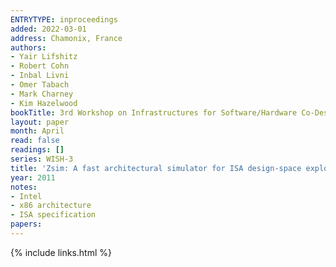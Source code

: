 ```yaml
---
ENTRYTYPE: inproceedings
added: 2022-03-01
address: Chamonix, France
authors:
- Yair Lifshitz
- Robert Cohn
- Inbal Livni
- Omer Tabach
- Mark Charney
- Kim Hazelwood
bookTitle: 3rd Workshop on Infrastructures for Software/Hardware Co-Design
layout: paper
month: April
read: false
readings: []
series: WISH-3
title: 'Zsim: A fast architectural simulator for ISA design-space exploration'
year: 2011
notes:
- Intel
- x86 architecture
- ISA specification
papers:
---
```

{% include links.html %}
